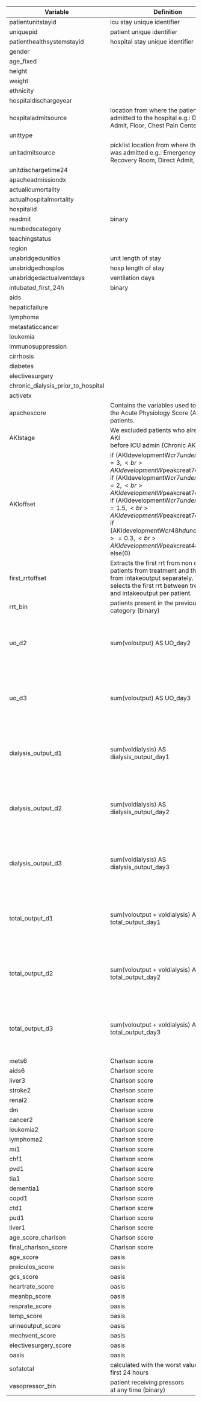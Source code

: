 | Variable                           | Definition                                                                                                                                                                                                                                                                                                                                | Comment                                                         |
|------------------------------------|-------------------------------------------------------------------------------------------------------------------------------------------------------------------------------------------------------------------------------------------------------------------------------------------------------------------------------------------|-----------------------------------------------------------------|
| patientunitstayid                  |  icu stay unique identifier                                                                                                                                                                                                                                                                                                                                         |                                                                 |
| uniquepid                          |   patient unique identifier                                                                                                                                                                                                                                                                                                                                        |                                                                 |
| patienthealthsystemstayid          |  hospital stay unique identifier                                                                                                                                                                                                                                                                                                                                         |                                                                 |
| gender                             |                                                                                                                                                                                                                                                                                                                                           |                                                                 |
| age_fixed                          |                                                                                                                                                                                                                                                                                                                                           |                                                                 |
| height                             |                                                                                                                                                                                                                                                                                                                                           |                                                                 |
| weight                             |                                                                                                                                                                                                                                                                                                                                           |                                                                 |
| ethnicity                          |                                                                                                                                                                                                                                                                                                                                           |                                                                 |
| hospitaldischargeyear              |                                                                                                                                                                                                                                                                                                                                           |                                                                 |
| hospitaladmitsource                |location from where the patient was admitted to the hospital e.g.: Direct Admit, Floor, Chest Pain Center. etc.                                                                                                                                                                                                                                                                                                                                           |                                                                 |
| unittype                           |                                                                                                                                                                                                                                                                                                                                           |                                                                 |
| unitadmitsource                    | picklist location from where the patient was admitted e.g.: Emergency Room, Recovery Room, Direct Admit, etc.                                                                                                                                                                                                                                                                                                                                         |                                                                 |
| unitdischargetime24                |                                                                                                                                                                                                                                                                                                                                           |                                                                 |
| apacheadmissiondx                  |                                                                                                                                                                                                                                                                                                                                           |                                                                 |
| actualicumortality                 |                                                                                                                                                                                                                                                                                                                                           |                                                                 |
| actualhospitalmortality            |                                                                                                                                                                                                                                                                                                                                           |                                                                 |
| hospitalid                         |                                                                                                                                                                                                                                                                                                                                           |                                                                 |
| readmit                            | binary                                                                                                                                                                                                                                                                                                                                    |                                                                 |
| numbedscategory                    |                                                                                                                                                                                                                                                                                                                                           |                                                                 |
| teachingstatus                     |                                                                                                                                                                                                                                                                                                                                           |                                                                 |
| region                             |                                                                                                                                                                                                                                                                                                                                           |                                                                 |
| unabridgedunitlos                  | unit length of stay                                                                                                                                                                                                                                                                                                                       |                                                                 |
| unabridgedhosplos                  | hosp length of stay                                                                                                                                                                                                                                                                                                                       |                                                                 |
| unabridgedactualventdays           | ventilation days                                                                                                                                                                                                                                                                                                                          |                                                                 |
| intubated_first_24h                | binary                                                                                                                                                                                                                                                                                                                                    |                                                                 |
| aids                               |                                                                                                                                                                                                                                                                                                                                           |                                                                 |
| hepaticfailure                     |                                                                                                                                                                                                                                                                                                                                           |                                                                 |
| lymphoma                           |                                                                                                                                                                                                                                                                                                                                           |                                                                 |
| metastaticcancer                   |                                                                                                                                                                                                                                                                                                                                           |                                                                 |
| leukemia                           |                                                                                                                                                                                                                                                                                                                                           |                                                                 |
| immunosuppression                  |                                                                                                                                                                                                                                                                                                                                           |                                                                 |
| cirrhosis                          |                                                                                                                                                                                                                                                                                                                                           |                                                                 |
| diabetes                           |                                                                                                                                                                                                                                                                                                                                           |                                                                 |
| electivesurgery                    |                                                                                                                                                                                                                                                                                                                                           |                                                                 |
| chronic_dialysis_prior_to_hospital |                                                                                                                                                                                                                                                                                                                                           |                                                                 |
| activetx                           |                                                                                                                                                                                                                                                                                                                                           |                                                                 |
| apachescore                        | Contains the variables used to calculate the Acute Physiology Score (APS) III for patients.                                                                                                                                                                                                                                                                                         |                                                                 |
| AKIstage                           | We excluded patients who already had AKI <br> before ICU admin (Chronic AKI)                                                                                                                                                                                                                                                                   |                                                                 |
| AKIoffset                          | if (AKIdevelopmentW$cr7undercreat1>=3, <br>AKIdevelopmentW$peakcreat7d_offset) <br>if (AKIdevelopmentW$cr7undercreat1>=2, <br>AKIdevelopmentW$peakcreat7d_offset),   <br>if (AKIdevelopmentW$cr7undercreat1>=1.5, <br>AKIdevelopmentW$peakcreat7d_offset),     <br>if (AKIdevelopmentW$cr48hdundercreat1>=0.3, <br>AKIdevelopmentW$peakcreat48h_offset),     <br>else(0) | not reliable for knowing exactly when the patient developed AKI |
| first_rrtoffset                    | Extracts the first rrt from non chronic patients from treatment and the first rrt from intakeoutput separately. Then it selects the first rrt between treatment and intakeoutput per patient.                                                                                                                                             |                                                                 |
| rrt_bin                            | patients present in the previous category (binary)                                                                                                                                                                                                                                                                                        |                                                                 |
| uo_d2                              | sum(voloutput) AS UO_day2                                                                                                                                                                                                                                                                                                                 | Urine Output / dialysis / total per day for first 3 days        |
| uo_d3                              | sum(voloutput) AS UO_day3                                                                                                                                                                                                                                                                                                                 | Urine Output / dialysis / total per day for first 3 days        |
| dialysis_output_d1                 | sum(voldialysis) AS dialysis_output_day1                                                                                                                                                                                                                                                                                                  | Urine Output / dialysis / total per day for first 3 days        |
| dialysis_output_d2                 | sum(voldialysis) AS dialysis_output_day2                                                                                                                                                                                                                                                                                                  | Urine Output / dialysis / total per day for first 3 days        |
| dialysis_output_d3                 | sum(voldialysis) AS dialysis_output_day3                                                                                                                                                                                                                                                                                                  | Urine Output / dialysis / total per day for first 3 days        |
| total_output_d1                    | sum(voloutput + voldialysis) AS total_output_day1                                                                                                                                                                                                                                                                                         | Urine Output / dialysis / total per day for first 3 days        |
| total_output_d2                    | sum(voloutput + voldialysis) AS total_output_day2                                                                                                                                                                                                                                                                                         | Urine Output / dialysis / total per day for first 3 days        |
| total_output_d3                    | sum(voloutput + voldialysis) AS total_output_day3                                                                                                                                                                                                                                                                                         | Urine Output / dialysis / total per day for first 3 days        |
| mets6                              | Charlson score                                                                                                                                                                                                                                                                                                                            |                                                                 |
| aids6                              | Charlson score                                                                                                                                                                                                                                                                                                                            |                                                                 |
| liver3                             | Charlson score                                                                                                                                                                                                                                                                                                                            |                                                                 |
| stroke2                            | Charlson score                                                                                                                                                                                                                                                                                                                            |                                                                 |
| renal2                             | Charlson score                                                                                                                                                                                                                                                                                                                            |                                                                 |
| dm                                 | Charlson score                                                                                                                                                                                                                                                                                                                            |                                                                 |
| cancer2                            | Charlson score                                                                                                                                                                                                                                                                                                                            |                                                                 |
| leukemia2                          | Charlson score                                                                                                                                                                                                                                                                                                                            |                                                                 |
| lymphoma2                          | Charlson score                                                                                                                                                                                                                                                                                                                            |                                                                 |
| mi1                                | Charlson score                                                                                                                                                                                                                                                                                                                            |                                                                 |
| chf1                               | Charlson score                                                                                                                                                                                                                                                                                                                            |                                                                 |
| pvd1                               | Charlson score                                                                                                                                                                                                                                                                                                                            |                                                                 |
| tia1                               | Charlson score                                                                                                                                                                                                                                                                                                                            |                                                                 |
| dementia1                          | Charlson score                                                                                                                                                                                                                                                                                                                            |                                                                 |
| copd1                              | Charlson score                                                                                                                                                                                                                                                                                                                            |                                                                 |
| ctd1                               | Charlson score                                                                                                                                                                                                                                                                                                                            |                                                                 |
| pud1                               | Charlson score                                                                                                                                                                                                                                                                                                                            |                                                                 |
| liver1                             | Charlson score                                                                                                                                                                                                                                                                                                                            |                                                                 |
| age_score_charlson               | Charlson score                                                                                                                                                                                                                                                                                                                            |                                                                 |
| final_charlson_score               | Charlson score                                                                                                                                                                                                                                                                                                                            |                                                                 |
| age_score                          | oasis                                                                                                                                                                                                                                                                                                                                     |                                                                 |
| preiculos_score                    | oasis                                                                                                                                                                                                                                                                                                                                     |                                                                 |
| gcs_score                          | oasis                                                                                                                                                                                                                                                                                                                                     |                                                                 |
| heartrate_score                    | oasis                                                                                                                                                                                                                                                                                                                                     |                                                                 |
| meanbp_score                       | oasis                                                                                                                                                                                                                                                                                                                                     |                                                                 |
| resprate_score                     | oasis                                                                                                                                                                                                                                                                                                                                     |                                                                 |
| temp_score                         | oasis                                                                                                                                                                                                                                                                                                                                     |                                                                 |
| urineoutput_score                  | oasis                                                                                                                                                                                                                                                                                                                                     |                                                                 |
| mechvent_score                     | oasis                                                                                                                                                                                                                                                                                                                                     |                                                                 |
| electivesurgery_score              | oasis                                                                                                                                                                                                                                                                                                                                     |                                                                 |
| oasis                              | oasis                                                                                                                                                                                                                                                                                                                                     |                                                                 |
| sofatotal                          | calculated with the worst values in the first 24 hours                                                                                                                                                                                                                                                                                                                                          |                                                                 |
| vasopressor_bin                    | patient receiving pressors  <br>at any time (binary)                                                                                                                                                                                                                                                                                           |                                                                 |
